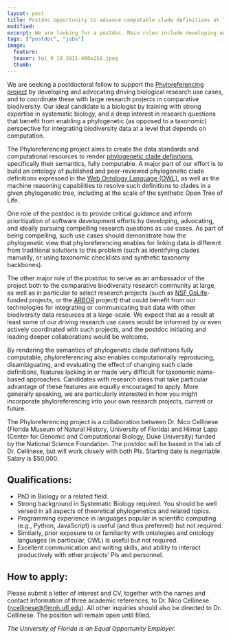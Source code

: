 ```yaml
---
layout: post
title: Postdoc opportunity to advance computable clade definitions at Tree of Life scale
modified:
excerpt: We are looking for a postdoc. Main roles include developing and advocating driving biological research use cases, and coordinating these with large research projects in comparative biodiversity. If you are a biologist by training with strong expertise in systematic biology, and have a deep interest in research questions that benefit from enabling a phylogenetic (as opposed to a taxonomic) perspective for integrating biodiversity data, this may be for you.
tags: ["postdoc", "jobs"]
image:
  feature:
  teaser: tol_9_19_2011-400x250.jpeg
  thumb:
---
```


We are seeking a postdoctoral fellow to support the [Phyloreferencing project] by developing and advocating driving biological research use cases, and to coordinate these with large research projects in comparative biodiversity. Our ideal candidate is a biologist by training with strong expertise in systematic biology, and a deep interest in research questions that benefit from enabling a phylogenetic (as opposed to a taxonomic) perspective for integrating biodiversity data at a level that depends on computation.

The Phyloreferencing project aims to create the data standards and computational resources to render [phylogenetic clade definitions](https://doi.org/10.2307/2992353), specifically their semantics, fully computable. A major part of our effort is to build an ontology of published and peer-reviewed phylogenetic clade definitions expressed in the [Web Ontology Language (OWL)], as well as the machine reasoning capabilities to resolve such definitions to clades in a given phylogenetic tree, including at the scale of the synthetic Open Tree of Life.

One role of the postdoc is to provide critical guidance and inform prioritization of software development efforts by developing, advocating, and ideally pursuing compelling research questions as use cases. As part of being compelling, such use cases should demonstrate how the phylogenetic view that phyloreferencing enables for linking data is different from traditional solutions to this problem (such as identifying clades manually, or using taxonomic checklists and synthetic taxonomy backbones).  

The other major role of the postdoc to serve as an ambassador of the project both to the comparative biodiversity research community at large, as well as in particular to select research projects (such as [NSF GoLife]-funded projects, or the [ARBOR] project) that  could benefit from our technologies for integrating or communicating trait data with other biodiversity data resources at a large-scale. We expect that as a result at least some of our driving research use cases would be informed by or even actively coordinated with such projects, and the postdoc initiating and leading deeper collaborations would be welcome.

By rendering the semantics of phylogenetic clade definitions fully computable, phyloreferencing also enables computationally reproducing, disambiguating, and evaluating the effect of changing such clade definitions, features lacking in or made very difficult for taxonomic name-based approaches. Candidates with research ideas that take particular advantage of these features are equally encouraged to apply.  More generally speaking, we are particularly interested in how you might incorporate phyloreferencing into your own research projects, current or future.

The Phyloreferencing project is a collaboration between Dr. Nico Cellinese (Florida Museum of Natural History, University of Florida) and Hilmar Lapp (Center for Genomic and Computational Biology, Duke University) funded by the National Science Foundation. The postdoc will be based in the lab of Dr. Cellinese, but will work closely with both PIs. Starting date is negotiable. Salary is $50,000.

## Qualifications:

- PhD in Biology or a related field.
- Strong background in Systematic Biology required. You should be well versed in all aspects of theoretical phylogenetics and related topics.
- Programming experience in languages popular in scientific computing (e.g., Python, JavaScript) is useful (and thus preferred) but not required.
- Similarly, prior exposure to or familiarity with ontologies and ontology languages (in particular, OWL) is useful but not required.
- Excellent communication and writing skills, and ability to interact productively with other projects’ PIs and personnel.

## How to apply:

Please submit a letter of interest and CV, together with the names and contact information of three academic references, to Dr. Nico Cellinese ([ncellinese@flmnh.ufl.edu](mailto:ncellinese@flmnh.ufl.edu)). All other inquiries should also be directed to Dr. Cellinese. The position will remain open until filled.

*The University of Florida is an Equal Opportunity Employer.*

[Phyloreferencing project]: http://phyloref.org
[Web Ontology Language (OWL)]: https://en.wikipedia.org/wiki/Web_Ontology_Language
[NSF GoLife]: https://www.nsf.gov/funding/pgm_summ.jsp?pims_id=5129
[ARBOR]: http://arborworkflows.com
